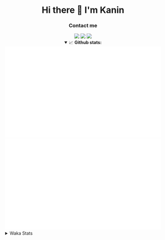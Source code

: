 <div align="center">
 <h1>Hi there 👋 I'm Kanin</h1>
 <h3>Contact me</h3>
 <a href="mailto:im@kanin.dev"><img src="https://img.shields.io/badge/gmail-%23D14836.svg?&style=for-the-badge&logo=gmail&logoColor=white"/></a>
 <a href="https://twitter.com/KaninDev"><img src="https://img.shields.io/badge/twitter-%231DA1F2.svg?&style=for-the-badge&logo=twitter&logoColor=white"/></a>
 <a href="https://www.linkedin.com/in/KaninDev"><img src="https://img.shields.io/badge/linkedin-%230077B5.svg?&style=for-the-badge&logo=linkedin&logoColor=white"/></a>
<details open>
  <summary>📈 <b>Github stats:</b></summary>
  <img src="https://github.com/Kanin/Kanin/blob/master/scripts/GitHubStats/generated/overview.svg"/>
  <img src="https://github.com/Kanin/Kanin/blob/master/scripts/GitHubStats/generated/languages.svg"/>
</details>
</div>

<details>
 <summary>Waka Stats</summary>

<!--START_SECTION:waka-->
![Profile Views](http://img.shields.io/badge/Profile%20Views-36-blue)

![Lines of code](https://img.shields.io/badge/From%20Hello%20World%20I%27ve%20Written-785444%20lines%20of%20code-blue)

**🐱 My Github Data** 

> 🏆 313 Contributions in the Year 2020
 > 
> 📦 8.0 kB Used in Github's Storage 
 > 
> 🚫 Not Opted to Hire
 > 
> 📜 7 Public Repositories
 > 
> 🔑 3 Private Repositories 

**I'm an Early 🐤** 

```text
🌞 Morning    87 commits     ██████░░░░░░░░░░░░░░░░░░░   24.44% 
🌆 Daytime    125 commits    ████████░░░░░░░░░░░░░░░░░   35.11% 
🌃 Evening    81 commits     █████░░░░░░░░░░░░░░░░░░░░   22.75% 
🌙 Night      63 commits     ████░░░░░░░░░░░░░░░░░░░░░   17.7%

```
📅 **I'm Most Productive on Sunday** 

```text
Monday       64 commits     ████░░░░░░░░░░░░░░░░░░░░░   17.98% 
Tuesday      44 commits     ███░░░░░░░░░░░░░░░░░░░░░░   12.36% 
Wednesday    51 commits     ███░░░░░░░░░░░░░░░░░░░░░░   14.33% 
Thursday     34 commits     ██░░░░░░░░░░░░░░░░░░░░░░░   9.55% 
Friday       43 commits     ███░░░░░░░░░░░░░░░░░░░░░░   12.08% 
Saturday     45 commits     ███░░░░░░░░░░░░░░░░░░░░░░   12.64% 
Sunday       75 commits     █████░░░░░░░░░░░░░░░░░░░░   21.07%

```


📊 **This Week I Spent My Time On** 

```text
⌚︎ Time Zone: America/New_York

💬 Programming Languages: 
Python                   9 hrs 48 mins       ██████████████████████░░░   90.43% 
Other                    38 mins             █░░░░░░░░░░░░░░░░░░░░░░░░   5.97% 
SCSS                     18 mins             ░░░░░░░░░░░░░░░░░░░░░░░░░   2.83% 
XML                      2 mins              ░░░░░░░░░░░░░░░░░░░░░░░░░   0.41% 
virtualenv               2 mins              ░░░░░░░░░░░░░░░░░░░░░░░░░   0.37%

🔥 Editors: 
PyCharm                  10 hrs 32 mins      ████████████████████████░   97.17% 
IntelliJ                 18 mins             ░░░░░░░░░░░░░░░░░░░░░░░░░   2.83%

🐱‍💻 Projects: 
Naila.py                 10 hrs 5 mins       ███████████████████████░░   93.11% 
TomsBot                  26 mins             █░░░░░░░░░░░░░░░░░░░░░░░░   4.03% 
Kanin                    18 mins             ░░░░░░░░░░░░░░░░░░░░░░░░░   2.83% 
DenBot                   0 secs              ░░░░░░░░░░░░░░░░░░░░░░░░░   0.03% 
Unknown Project          0 secs              ░░░░░░░░░░░░░░░░░░░░░░░░░   0.0%

💻 Operating System: 
Linux                    10 hrs 44 mins      ████████████████████████░   99.05% 
Windows                  6 mins              ░░░░░░░░░░░░░░░░░░░░░░░░░   0.95%

```

**I Mostly Code in Python** 

```text
Python                   17 repos            ███████████████████░░░░░░   77.27% 
JavaScript               2 repos             ██░░░░░░░░░░░░░░░░░░░░░░░   9.09% 
Kotlin                   1 repo              █░░░░░░░░░░░░░░░░░░░░░░░░   4.55% 
HTML                     1 repo              █░░░░░░░░░░░░░░░░░░░░░░░░   4.55% 
Java                     1 repo              █░░░░░░░░░░░░░░░░░░░░░░░░   4.55%

```


**Timeline**

![Chart not found](https://github.com/Kanin/Kanin/blob/master/charts/bar_graph.png) 


<!--END_SECTION:waka-->
</details>
